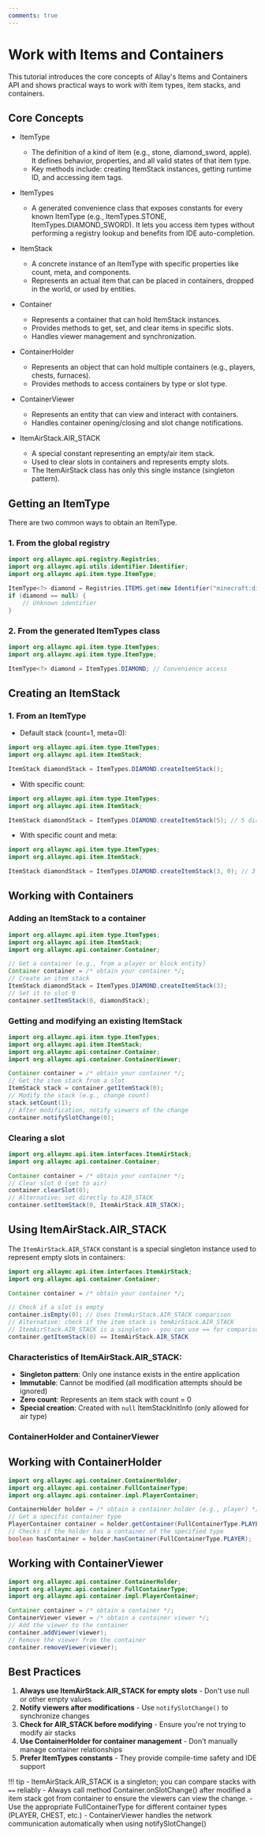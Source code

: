 ```yaml
---
comments: true
---
```


# Work with Items and Containers

This tutorial introduces the core concepts of Allay's Items and Containers API and shows practical ways to work with item types, item stacks, and containers.

## Core Concepts

- ItemType
  - The definition of a kind of item (e.g., stone, diamond_sword, apple). It defines behavior, properties, and all valid states of that item type.
  - Key methods include: creating ItemStack instances, getting runtime ID, and accessing item tags.

- ItemTypes
  - A generated convenience class that exposes constants for every known ItemType (e.g., ItemTypes.STONE, ItemTypes.DIAMOND_SWORD). It lets you access item types without performing a registry lookup and benefits from IDE auto-completion.

- ItemStack
  - A concrete instance of an ItemType with specific properties like count, meta, and components.
  - Represents an actual item that can be placed in containers, dropped in the world, or used by entities.

- Container
  - Represents a container that can hold ItemStack instances.
  - Provides methods to get, set, and clear items in specific slots.
  - Handles viewer management and synchronization.

- ContainerHolder
  - Represents an object that can hold multiple containers (e.g., players, chests, furnaces).
  - Provides methods to access containers by type or slot type.

- ContainerViewer
  - Represents an entity that can view and interact with containers.
  - Handles container opening/closing and slot change notifications.

- ItemAirStack.AIR_STACK
  - A special constant representing an empty/air item stack.
  - Used to clear slots in containers and represents empty slots.
  - The ItemAirStack class has only this single instance (singleton pattern).

## Getting an ItemType

There are two common ways to obtain an ItemType.

### 1. From the global registry

```java linenums="1"
import org.allaymc.api.registry.Registries;
import org.allaymc.api.utils.identifier.Identifier;
import org.allaymc.api.item.type.ItemType;

ItemType<?> diamond = Registries.ITEMS.get(new Identifier("minecraft:diamond"));
if (diamond == null) {
    // Unknown identifier
}
```

### 2. From the generated ItemTypes class

```java linenums="1"
import org.allaymc.api.item.type.ItemTypes;
import org.allaymc.api.item.type.ItemType;

ItemType<?> diamond = ItemTypes.DIAMOND; // Convenience access
```

## Creating an ItemStack

### 1. From an ItemType

- Default stack (count=1, meta=0):

```java linenums="1"
import org.allaymc.api.item.type.ItemTypes;
import org.allaymc.api.item.ItemStack;

ItemStack diamondStack = ItemTypes.DIAMOND.createItemStack();
```

- With specific count:

```java linenums="1"
import org.allaymc.api.item.type.ItemTypes;
import org.allaymc.api.item.ItemStack;

ItemStack diamondStack = ItemTypes.DIAMOND.createItemStack(5); // 5 diamonds
```

- With specific count and meta:

```java linenums="1"
import org.allaymc.api.item.type.ItemTypes;
import org.allaymc.api.item.ItemStack;

ItemStack diamondStack = ItemTypes.DIAMOND.createItemStack(3, 0); // 3 diamonds with meta 0
```

## Working with Containers

### Adding an ItemStack to a container

```java linenums="1"
import org.allaymc.api.item.type.ItemTypes;
import org.allaymc.api.item.ItemStack;
import org.allaymc.api.container.Container;

// Get a container (e.g., from a player or block entity)
Container container = /* obtain your container */;
// Create an item stack
ItemStack diamondStack = ItemTypes.DIAMOND.createItemStack(3);
// Set it to slot 0
container.setItemStack(0, diamondStack);
```

### Getting and modifying an existing ItemStack

```java linenums="1"
import org.allaymc.api.item.type.ItemTypes;
import org.allaymc.api.item.ItemStack;
import org.allaymc.api.container.Container;
import org.allaymc.api.container.ContainerViewer;

Container container = /* obtain your container */;
// Get the item stack from a slot
ItemStack stack = container.getItemStack(0);
// Modify the stack (e.g., change count)
stack.setCount(1);
// After modification, notify viewers of the change
container.notifySlotChange(0);
```

### Clearing a slot

```java linenums="1"
import org.allaymc.api.item.interfaces.ItemAirStack;
import org.allaymc.api.container.Container;

Container container = /* obtain your container */;
// Clear slot 0 (set to air)
container.clearSlot(0);
// Alternative: set directly to AIR_STACK
container.setItemStack(0, ItemAirStack.AIR_STACK);
```

## Using ItemAirStack.AIR_STACK

The `ItemAirStack.AIR_STACK` constant is a special singleton instance used to represent empty slots in containers:

```java linenums="1"
import org.allaymc.api.item.interfaces.ItemAirStack;
import org.allaymc.api.container.Container;

Container container = /* obtain your container */;

// Check if a slot is empty
container.isEmpty(0); // Uses ItemAirStack.AIR_STACK comparison
// Alternative: check if the item stack is temAirStack.AIR_STACK
// ItemAirStack.AIR_STACK is a singleton - you can use == for comparison
container.getItemStack(0) == ItemAirStack.AIR_STACK
```

### Characteristics of ItemAirStack.AIR_STACK:

- **Singleton pattern**: Only one instance exists in the entire application
- **Immutable**: Cannot be modified (all modification attempts should be ignored)
- **Zero count**: Represents an item stack with count = 0
- **Special creation**: Created with `null` ItemStackInitInfo (only allowed for air type)

### ContainerHolder and ContainerViewer

## Working with ContainerHolder

```java linenums="1"
import org.allaymc.api.container.ContainerHolder;
import org.allaymc.api.container.FullContainerType;
import org.allaymc.api.container.impl.PlayerContainer;

ContainerHolder holder = /* obtain a container holder (e.g., player) */;
// Get a specific container type
PlayerContainer container = holder.getContainer(FullContainerType.PLAYER);
// Checks if the holder has a container of the specified type
boolean hasContainer = holder.hasContainer(FullContainerType.PLAYER);
```

## Working with ContainerViewer

```java linenums="1"
import org.allaymc.api.container.ContainerHolder;
import org.allaymc.api.container.FullContainerType;
import org.allaymc.api.container.impl.PlayerContainer;

Container container = /* obtain a container */;
ContainerViewer viewer = /* obtain a container viewer */;
// Add the viewer to the container
container.addViewer(viewer);
// Remove the viewer from the container
container.removeViewer(viewer);
```

## Best Practices

1. **Always use ItemAirStack.AIR_STACK for empty slots** - Don't use null or other empty values
2. **Notify viewers after modifications** - Use `notifySlotChange()` to synchronize changes
3. **Check for AIR_STACK before modifying** - Ensure you're not trying to modify air stacks
4. **Use ContainerHolder for container management** - Don't manually manage container relationships
5. **Prefer ItemTypes constants** - They provide compile-time safety and IDE support

!!! tip
    - ItemAirStack.AIR_STACK is a singleton; you can compare stacks with `==` reliably
    - Always call method Container.onSlotChange() after modified a item stack got from container to ensure the viewers can view the change.
    - Use the appropriate FullContainerType for different container types (PLAYER, CHEST, etc.)
    - ContainerViewer handles the network communication automatically when using notifySlotChange()